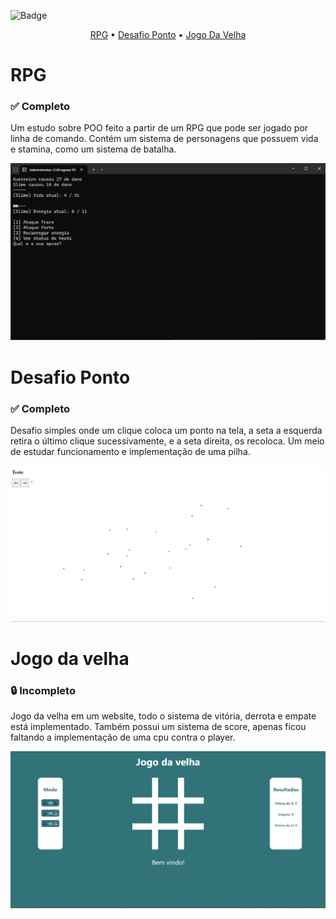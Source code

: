![Badge](https://img.shields.io/static/v1?label=Linguagem&message=Javascript&color=F7DF1E&style=for-the-badge&logo=javascript)

<p align="center"> 
	<a href=#rpg>RPG</a> •
	<a href=#desafio-ponto>Desafio Ponto</a> •
	<a href=#jogo-da-velha>Jogo Da Velha</a>
</p>

<h1 id='rpg'>RPG</h1>
<h3>✅ Completo</h3>

Um estudo sobre POO feito a partir de um RPG que pode ser jogado por linha de comando.
Contém um sistema de personagens que possuem vida e stamina, como um sistema de batalha.

![Imagem-3](https://raw.githubusercontent.com/NicolasChirazawa/projetos-estudo/refs/heads/main/read-me/Screenshot_3.png)

<h1 id='desafio-ponto'>Desafio Ponto</h1>
<h3>✅ Completo</h3>

Desafio simples onde um clique coloca um ponto na tela, a seta a esquerda retira o último clique sucessivamente, e a seta direita, os recoloca. Um meio de estudar funcionamento e implementação de uma pilha.

![Imagem=2](https://github.com/NicolasChirazawa/projetos-estudo/blob/main/read-me/Screenshot_2.png?raw=true)

<h1 id='jogo-da-velha'>Jogo da velha</h1>
<h3>🔒 Incompleto</h3>

Jogo da velha em um website, todo o sistema de vitória, derrota e empate está implementado.
Também possui um sistema de score, apenas ficou faltando a implementação de uma cpu contra o player.

![Imagem-1](https://github.com/NicolasChirazawa/projetos-estudo/blob/main/read-me/Screenshot_1.png?raw=true)
